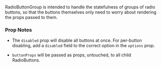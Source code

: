 RadioButtonGroup is intended to handle the statefulness of groups of radio buttons,
so that the buttons themselves only need to worry about rendering the props passed to them.

### Prop Notes

- The `disabled` prop will disable all buttons at once. For per-button
  disabling, add a `disabled` field to the correct option in the `options`
  prop.

- `buttonProps` will be passed as props, untouched, to all child RadioButtons.
